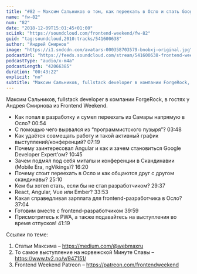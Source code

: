 ```yaml
---
title: "#82 – Максим Сальников о том, как переехать в Осло и стать Google Developer Expert'ом"
name: "fw-82"
num: "82"
date: "2018-12-09T15:01:45+01:00"
scLink: "https://soundcloud.com/frontend-weekend/fw-82"
guid: "tag:soundcloud,2010:tracks/541600638"
author: "Андрей Смирнов"
image: "https://i1.sndcdn.com/avatars-000358703579-bnobxj-original.jpg"
podcastUrl: "https://feeds.soundcloud.com/stream/541600638-frontend-weekend-fw-82.m4a"
podcastType: "audio/x-m4a"
podcastLength: "42066385"
duration: "00:43:22"
explicit: "no"
subtitle: "Максим Сальников, fullstack developer в компании ForgeRock, в гостях у Андрея Смирнова из Frontend Weekend. "
---
```

Максим Сальников, fullstack developer в компании ForgeRock, в гостях у Андрея Смирнова из Frontend Weekend. 

- Как попал в разработку и сумел переехать из Самары напрямую в Осло? <timecode>00:54</timecode>
- С помощью чего вырвался из “программистского пузыря”? <timecode>03:48</timecode>
- Как удаётся совмещать работу и такой активный график выступлений/конференций? <timecode>07:19</timecode>
- Почему заинтересовал Angular и как и зачем становиться Google Developer Expert’ом? <timecode>10:45</timecode>
- Зачем подмял под себя митапы и конференции в Скандинавии (Mobile Era, ngVikings)? <timecode>16:20</timecode>
- Почему стоит переехать в Осло и как общаются друг с другом скандинавы? <timecode>25:10</timecode>
- Кем бы хотел стать, если бы не стал разработчиком? <timecode>29:37</timecode>
- React, Angular, Vue или Ember? <timecode>33:53</timecode>
- Какая справедливая зарплата для frontend-разработчика в Осло? <timecode>37:04</timecode>
- Готовим вместе с frontend-разработчиком <timecode>39:59</timecode>
- Присмотритесь к PWA, а также подавайтесь на выступления во время отпусков! <timecode>41:19</timecode>

Ссылки по теме:
1) Статьи Максима – https://medium.com/@webmaxru
2) То самое выступление на норвежской Минуте Славы – https://www.tv2.no/v/947151/
3) Frontend Weekend Patreon – https://patreon.com/frontendweekend